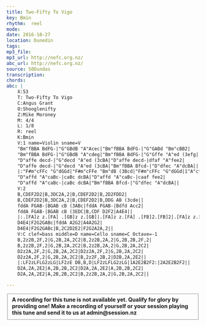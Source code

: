 ```yaml
---
title: Two-Fifty To Vigo
key: Bmin
rhythm:  reel
mode:
date: 2016-10-27
location: Dunedin
tags:
mp3_file:
mp3_url: http://nefc.org.nz/
abc_url: http://nefc.org.nz/
source: 50Dundas
transcription:
chords: 
abc: |
    X:53
    T: Two-Fifty To Vigo
    C:Angus Grant
    O:Shooglenifty
    Z:Mike Moroney
    M: 4/4
    L: 1/8
    R: reel
    K:Bmin
    V:1 name=Violin sname=V
    "Bm"fBBA BdFG-|"G"GBdB "A"Acec|"Bm"fBBA BdFG-|"G"GABd "Bm"cBB2|
    "Bm"fBBA BdFG-|"G"GBdB "A"cdeg|"Bm"fBBA BdFG-|"G"Gffe "A"ed (3efg||
    "D"affe decd-|"G"decd "A"ed (3cBA|"D"affe decd-|dfaf "A"fee2|
    "D"affe decd-|"G"decd "A"ed (3cBA|"Bm"fBBA Bfcd-|"D"dfec "A"dcBA||
    |:"F#m"cFFc "G"dGGd|"F#m"cFFe "Bm"dB (3Bcd|"F#m"cFFc "G"dGGd|1"A"cfec "Bm"dcBd:|2"Bm"dfec "A"defg||
    "D"affd "A"caBc-|caBc dcBA|"D"affd "A"caBc-|caaf fee2|
    "D"affd "A"caBc-|caBc dcBA|"Bm"fBBA Bfcd-|"G"dfec "A"dcBA||
    V:2
    B,CDEF2D2|B,3DC2A,2|B,CDEF2D2|B,2D2FDD2|
    B,CDEF2D2|B,3DC2A,2|B,CDEF2D2|B,DDG AB (3cde||
    fddA FGAB-|BGAB cB (3ABc|fddA FGAB-|Bdfd Acc2|
    fddA FGAB-|BGAB cB (3EDC|B,CDF D2F2|A4E4||
    |:.[FA]z z.[FA] .[GB]z z.[GB]|.[FA]z z.[FA] .[FB]2.[FB]2|.[FA]z z.[FA] .[GB]z z.[GB]|[1[EA]4.[FB]2.[FB]2:|2BFEC DEFG||
    D4E4|F2G2GABc|fddA A2G2|A4A2G2|
    D4E4|F2G2GABc|B,2C2D2E2|F2G2A2A,2||
    V:C clef=bass middle=D name=Cello sname=C Octave=-1
    B,2z2B,2F,2|G,2B,2A,2C2|B,2z2B,2A,2|G,2B,2B,2F,2|
    B,2z2B,2F,2|G,2B,2A,2C2|B,2z2B,2A,2|G,2B,2A,2C2|
    D2z2A,2F,2|G,2B,2A,2C2|D2z2A,2F,2|G,2B,2A,2C2|
    D2z2A,2F,2|G,2B,2A,2C2|B,2z2F,2B,2|D2B,2A,2E2||
    |:LF2zLFLG2zLG|LF2zE DB,B,D|LF2zLFLG2zLG|1A2E2B2F2:|2A2E2B2F2||
    D2A,2A,2E2|A,2B,2B,2C2|D2A,2A,2E2|A,2B,2B,2C2|
    D2A,2A,2E2|A,2B,2B,2C2|B,2z2B,2A,2|G,2B,2A,2C2||

---
```

<fieldset><strong>A recording for this tune is not available yet. Qualify for glory by providing one!
Make a recording of yourself or your session playing this tune and send it to us at admin@session.nz</strong></fieldset><br />
